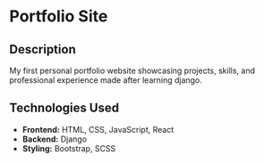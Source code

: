 # Portfolio Site

## Description

My first personal portfolio website showcasing projects, skills, and professional experience made after learning django. 

## Technologies Used

- **Frontend:** HTML, CSS, JavaScript, React
- **Backend:** Django
- **Styling:** Bootstrap, SCSS
